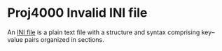 # Proj4000 Invalid INI file
An [INI file](https://en.wikipedia.org/wiki/INI_file) is a plain text file with
a structure and syntax comprising key–value pairs organized in sections.
